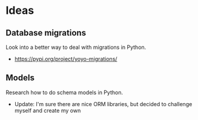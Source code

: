 # Ideas

## Database migrations
Look into a better way to deal with migrations in Python. 
- https://pypi.org/project/yoyo-migrations/

## Models
Research how to do schema models in Python.
- Update: I'm sure there are nice ORM libraries, but decided to challenge myself and create my own
